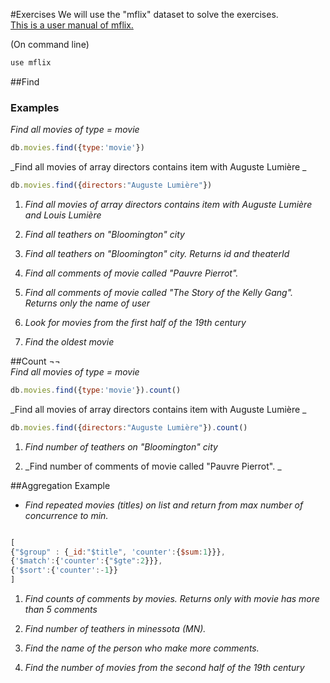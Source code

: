 #Exercises
We will use the "mflix" dataset to solve the exercises.  
[This is a user manual of mflix.](https://docs.atlas.mongodb.com/sample-data/sample-mflix/)

(On command line)
```bash
use mflix
```

##Find

### Examples
_Find all movies of type = movie_
```js
db.movies.find({type:'movie'})
```
_Find all movies of array directors contains item with Auguste Lumière _
```js
db.movies.find({directors:"Auguste Lumière"})
```

1. _Find all movies of array directors contains item with Auguste Lumière and Louis Lumière_

1. _Find all teathers on "Bloomington" city_ 

1. _Find all teathers on "Bloomington" city. Returns id and theaterId_

1. _Find all comments of movie called "Pauvre Pierrot"._

1. _Find all comments of movie called "The Story of the Kelly Gang".
Returns only the name of user_

1. _Look for movies from the first half of the 19th century_

1. _Find the oldest movie_

##Count
¬¬  
_Find all movies of type = movie_
```js
db.movies.find({type:'movie'}).count()
```
_Find all movies of array directors contains item with Auguste Lumière _
```js
db.movies.find({directors:"Auguste Lumière"}).count()
```

1. _Find number of teathers on "Bloomington" city_ 

1. _Find number of comments of movie called "Pauvre Pierrot". _


##Aggregation
Example
* _Find repeated movies (titles) on list and return from max number of concurrence to min._
 
```js

[
{"$group" : {_id:"$title", 'counter':{$sum:1}}},
{'$match':{'counter':{"$gte":2}}},
{'$sort':{'counter':-1}}
]

```

1. _Find counts of comments by movies. Returns only with movie has more than 5 comments_

1. _Find number of teathers in minessota (MN)._

1. _Find the name of the person who make more comments._

1. _Find the number of movies from the second half of the 19th century_




